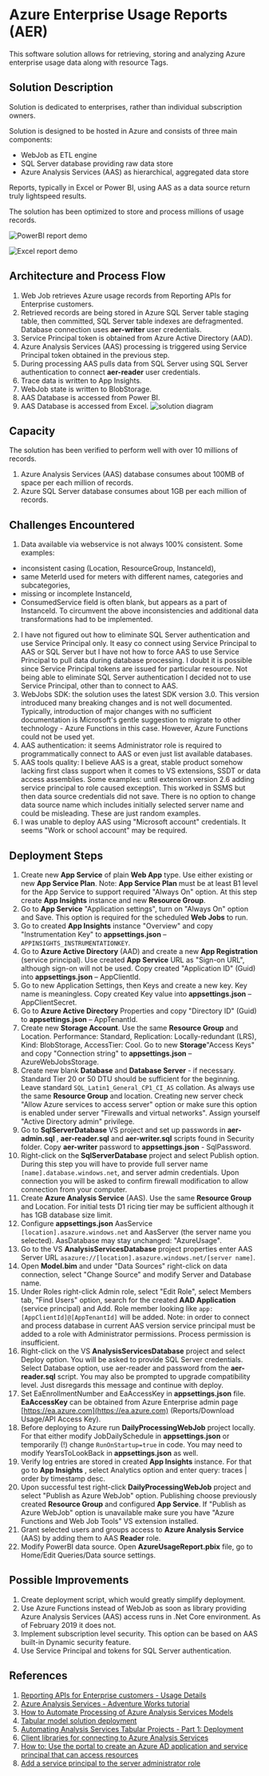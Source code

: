 # Azure Enterprise Usage Reports (AER)
This software solution allows for retrieving, storing and analyzing Azure enterprise usage data along with resource Tags.

## Solution Description

Solution is dedicated to enterprises, rather than individual subscription owners.

Solution is designed to be hosted in Azure and consists of three main components:

- WebJob as ETL engine
- SQL Server database providing raw data store
- Azure Analysis Services (AAS) as hierarchical, aggregated data store

Reports, typically in Excel or Power BI, using AAS as a data source return truly lightspeed results.

The solution has been optimized to store and process millions of usage records.

![PowerBI report demo](PowerBiDemo.gif)

![Excel report demo](ExcelReportDemo.gif)

## Architecture and Process Flow

1. Web Job retrieves Azure usage records from Reporting APIs for Enterprise customers.
2. Retrieved records are being stored in Azure SQL Server table staging table, then committed, SQL Server table indexes are defragmented. Database connection uses **aer-writer** user credentials.
3. Service Principal token is obtained from Azure Active Directory (AAD).
4. Azure Analysis Services (AAS) processing is triggered using Service Principal token obtained in the previous step.
5. During processing AAS pulls data from SQL Server using SQL Server authentication to connect **aer-reader** user credentials.
6. Trace data is written to App Insights.
7. WebJob state is written to BlobStorage.
8. AAS Database is accessed from Power BI.
9. AAS Database is accessed from Excel.
![solution diagram](SolutionDiagram.png)

## Capacity

The solution has been verified to perform well with over 10 millions of records.

1. Azure Analysis Services (AAS) database consumes about 100MB of space per each million of records.
1. Azure SQL Server database consumes about 1GB per each million of records.

## Challenges Encountered

1. Data available via webservice is not always 100% consistent. Some examples:
  * inconsistent casing (Location, ResourceGroup, InstanceId),
  * same MeterId used for meters with different names, categories and subcategories,
  * missing or incomplete InstanceId,
  * ConsumedService field is often blank, but appears as a part of InstanceId.
  To circumvent the above inconsistencies and additional data transformations had to be implemented.
2. I have not figured out how to eliminate SQL Server authentication and use Service Principal only. It easy co connect using Service Principal to AAS or SQL Server but I have not how to force AAS to use Service Principal to pull data during database processing. I doubt it is possible since Service Principal tokens are issued for particular resource. Not being able to eliminate SQL Server authentication I decided not to use Service Principal, other than to connect to AAS.
3. WebJobs SDK: the solution uses the latest SDK version 3.0. This version introduced many breaking changes and is not well documented. Typically, introduction of major changes with no sufficient documentation is Microsoft&#39;s gentle suggestion to migrate to other technology - Azure Functions in this case. However, Azure Functions could not be used yet.
4. AAS authentication: it seems Administrator role is required to programmatically connect to AAS or even just list available databases.
5. AAS tools quality: I believe AAS is a great, stable product somehow lacking first class support when it comes to VS extensions, SSDT or data access assemblies. Some examples: until extension version 2.6 adding service principal to role caused exception. This worked in SSMS but then data source credentials did not save. There is no option to change data source name which includes initially selected server name and could be misleading. These are just random examples.
6. I was unable to deploy AAS using &quot;Microsoft account&quot; credentials. It seems &quot;Work or school account&quot; may be required.

## Deployment Steps

1. Create new **App Service** of plain **Web App** type. Use either existing or new **App Service Plan**. Note: **App Service Plan** must be at least B1 level for the App Service to support required &quot;Always On&quot; option. At this step create **App Insights** instance and new **Resource Group**.
1. Go to **App Service** &quot;Application settings&quot;, turn on &quot;Always On&quot; option and Save. This option is required for the scheduled **Web Jobs** to run.
1. Go to created **App Insights** instance &quot;Overview&quot; and copy &quot;Instrumentation Key&quot; to **appsettings.json** – `APPINSIGHTS_INSTRUMENTATIONKEY`.
1. Go to **Azure Active Directory** (AAD) and create a new **App Registration** (service principal). Use created **App Service** URL as  &quot;Sign-on URL&quot;, although sign-on will not be used. Copy created &quot;Application ID&quot; (Guid) into **appsettings.json** – AppClientId.
1. Go to new Application Settings, then Keys and create a new key. Key name is meaningless.
Copy created Key value into **appsettings.json** – AppClientSecret.
1. Go to **Azure Active Directory** Properties and copy &quot;Directory ID&quot; (Guid) to **appsettings.json** – AppTenantId.
1. Create new **Storage Account**. Use the same **Resource Group** and Location. Performance: Standard, Replication: Locally-redundant (LRS), Kind: BlobStorage, AccessTier: Cool.
Go to new **Storage**&quot;Access Keys&quot; and copy &quot;Connection string&quot; to **appsettings.json** – AzureWebJobsStorage.
1. Create new blank **Database** and **Database Server** - if necessary. Standard Tier 20 or 50 DTU should be sufficient for the beginning. Leave standard `SQL_Latin1_General_CP1_CI_AS` collation. As always use the same **Resource Group** and location. Creating new server check &quot;Allow Azure services to access server&quot; option or make sure this option is enabled under server &quot;Firewalls and virtual networks&quot;. Assign yourself &quot;Active Directory admin&quot; privilege.
1. Go to **SqlServerDatabase** VS project and set up passwords in **aer-admin.sql** , **aer-reader.sql** and **aer-writer.sql** scripts found in Security folder.
Copy **aer-writer** password to **appsettings.json** - SqlPassword.
1. Right-click on the **SqlServerDatabase** project and select Publish option. During this step you will have to provide full server name `[name].database.windows.net`, and server admin credentials. Upon connection you will be asked to confirm firewall modification to allow connection from your computer.
1. Create **Azure Analysis Service** (AAS). Use the same **Resource Group** and Location. For initial tests D1 ricing tier may be sufficient although it has 1GB database size limit.
1. Configure **appsettings.json** AasService `[location].asazure.windows.net` and AasServer (the server name you selected). AasDatabase may stay unchanged: &quot;AzureUsage&quot;.
1. Go to the VS **AnalysisServicesDatabase** project properties enter AAS Server URL `asazure://[location].asazure.windows.net/[server name]`.
1. Open **Model.bim** and under &quot;Data Sources&quot; right-click on data connection, select &quot;Change Source&quot; and modify Server and Database name.
1. Under Roles right-click Admin role, select &quot;Edit Role&quot;, select Members tab, &quot;Find Users&quot; option, search for the created **AAD Application** (service principal) and Add. Role member looking like `app:[AppClientId]@[AppTenantId]` will be added.
Note: in order to connect and process database in current AAS version service principal must be added to a role with Administrator permissions. Process permission is insufficient.
1. Right-click on the VS **AnalysisServicesDatabase** project and select Deploy option. You will be asked to provide SQL Server credentials. Select Database option, use aer-reader and password from the **aer-reader.sql** script. You may also be prompted to upgrade compatibility level. Just disregards this message and continue with deploy.
1. Set EaEnrollmentNumber and EaAccessKey in **appsettings.json** file. **EaAccessKey** can be obtained from Azure Enterprise admin page [https://ea.azure.com](https://ea.azure.com) (Reports/Download Usage/API Access Key).
18. Before deploying to Azure run **DailyProcessingWebJob** project locally. For that either modify JobDailySchedule in **appsettings.json** or temporarily (!) change `RunOnStartup=true` in code. You may need to modify YearsToLookBack in **appsettings.json** as well.
1. Verify log entries are stored in created **App Insights** instance. For that go to **App Insights** , select Analytics option and enter query: traces | order by timestamp desc.
1. Upon successful test right-click **DailyProcessingWebJob** project and select &quot;Publish as Azure WebJob&quot; option. Publishing choose previously created **Resource Group** and configured **App Service**. If &quot;Publish as Azure WebJob&quot; option is unavailable make sure you have &quot;Azure Functions and Web Job Tools&quot; VS extension installed.
1. Grant selected users and groups access to **Azure Analysis Service** (AAS) by adding them to AAS **Reader** role.
1. Modify PowerBI data source. Open **AzureUsageReport.pbix** file, go to Home/Edit Queries/Data source settings.

## Possible Improvements

1. Create deployment script, which would greatly simplify deployment.
1. Use Azure Functions instead of WebJob as soon as library providing Azure Analysis Services (AAS) access runs in .Net Core environment. As of February 2019 it does not.
1. Implement subscription level security. This option can be based on AAS built-in Dynamic security feature.
1. Use Service Principal and tokens for SQL Server authentication.

## References

1. [Reporting APIs for Enterprise customers - Usage Details](https://docs.microsoft.com/en-us/rest/api/billing/enterprise/billing-enterprise-api-usage-detail)
1. [Azure Analysis Services - Adventure Works tutorial](https://docs.microsoft.com/en-us/azure/analysis-services/tutorials/aas-adventure-works-tutorial)
1. [How to Automate Processing of Azure Analysis Services Models](https://sqldusty.com/2017/06/21/how-to-automate-processing-of-azure-analysis-services-models)
1. [Tabular model solution deployment](https://docs.microsoft.com/en-us/sql/analysis-services/tabular-models/tabular-model-solution-deployment-ssas-tabular?view=sql-server-2017)
1. [Automating Analysis Services Tabular Projects - Part 1: Deployment](http://notesfromthelifeboat.com/post/analysis-services-1-deployment)
1. [Client libraries for connecting to Azure Analysis Services](https://docs.microsoft.com/en-us/azure/analysis-services/analysis-services-data-providers)
1. [How to: Use the portal to create an Azure AD application and service principal that can access resources](https://docs.microsoft.com/en-us/azure/azure-resource-manager/resource-group-create-service-principal-portal)
1. [Add a service principal to the server administrator role](https://docs.microsoft.com/en-us/azure/analysis-services/analysis-services-addservprinc-admins)
